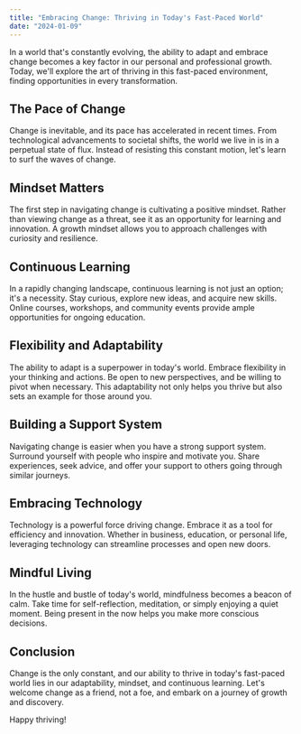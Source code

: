 ```yaml
---
title: "Embracing Change: Thriving in Today's Fast-Paced World"
date: "2024-01-09"
---
```


In a world that's constantly evolving, the ability to adapt and embrace change becomes a key factor in our personal and professional growth. Today, we'll explore the art of thriving in this fast-paced environment, finding opportunities in every transformation.

## The Pace of Change

Change is inevitable, and its pace has accelerated in recent times. From technological advancements to societal shifts, the world we live in is in a perpetual state of flux. Instead of resisting this constant motion, let's learn to surf the waves of change.

## Mindset Matters

The first step in navigating change is cultivating a positive mindset. Rather than viewing change as a threat, see it as an opportunity for learning and innovation. A growth mindset allows you to approach challenges with curiosity and resilience.

## Continuous Learning

In a rapidly changing landscape, continuous learning is not just an option; it's a necessity. Stay curious, explore new ideas, and acquire new skills. Online courses, workshops, and community events provide ample opportunities for ongoing education.

## Flexibility and Adaptability

The ability to adapt is a superpower in today's world. Embrace flexibility in your thinking and actions. Be open to new perspectives, and be willing to pivot when necessary. This adaptability not only helps you thrive but also sets an example for those around you.

## Building a Support System

Navigating change is easier when you have a strong support system. Surround yourself with people who inspire and motivate you. Share experiences, seek advice, and offer your support to others going through similar journeys.

## Embracing Technology

Technology is a powerful force driving change. Embrace it as a tool for efficiency and innovation. Whether in business, education, or personal life, leveraging technology can streamline processes and open new doors.

## Mindful Living

In the hustle and bustle of today's world, mindfulness becomes a beacon of calm. Take time for self-reflection, meditation, or simply enjoying a quiet moment. Being present in the now helps you make more conscious decisions.

## Conclusion

Change is the only constant, and our ability to thrive in today's fast-paced world lies in our adaptability, mindset, and continuous learning. Let's welcome change as a friend, not a foe, and embark on a journey of growth and discovery.

Happy thriving!
